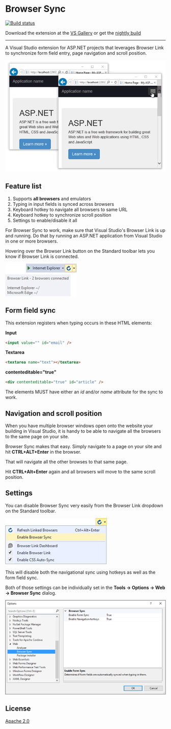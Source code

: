 # Browser Sync

[![Build status](https://ci.appveyor.com/api/projects/status/o508r208jkg13ob3?svg=true)](https://ci.appveyor.com/project/madskristensen/browsersync)

Download the extension at the
[VS Gallery](https://visualstudiogallery.msdn.microsoft.com/5741a548-5179-4a77-ad96-fca71535774d)
or get the
[nightly build](http://vsixgallery.com/extension/10d9b3af-1338-4c45-bc99-4ec38c3a11fb/)

------------------------------------------

A Visual Studio extension for ASP.NET projects that
leverages Browser Link to synchronize form field entry,
page navigation and scroll position.

![Browser Sync demo](art/animation.gif)

## Feature list

1. Supports **all browsers** and emulators
2. Typing in input fields is synced across browsers
3. Keyboard hotkey to navigate all browsers to same URL
4. Keyboard hotkey to synchronize scroll position
5. Settings to enable/disable it all

For Browser Sync to work, make sure that Visual Studio's
Browser Link is up and running. Do that by running an
ASP.NET application from Visual Studio in one or more
browsers.

Hovering over the Browser Link button on the Standard
toolbar lets you know if Browser Link is connected.

![Browser Link Tooltip](art/browser-link-tooltip.png)

## Form field sync
This extension registers when typing occurs in these
HTML elements:

**Input**
```html
<input value="" id="email" />
```

**Textarea**
```html
<textarea name="text"></textarea>
```

**contenteditable="true"**
```html
<div contenteditable="true" id="article" />
```

The elements MUST have either an _id_ and/or _name_
attribute for the sync to work.

## Navigation and scroll position
When you have multiple browser windows open onto the
website your building in Visual Studio, it is handy to
be able to navigate all the browsers to the same page on
your site.

Browser Sync makes that easy. Simply navigate to a page
on your site and hit **CTRL+ALT+Enter** in the browser.

That will navigate all the other browses to that same page.

Hit **CTRL+Alt+Enter** again and all browsers will move
to the same scroll position.

## Settings
You can disable Browser Sync very easily from the Browser
Link dropdown on the Standard toolbar.

![Browser Link Menu](art/browser-link-menu.png)

This will disable both the navigational sync using hotkeys
as well as the form field sync.

Both of those settings can be individually set in the
**Tools -> Options -> Web -> Browser Sync** dialog.

![Settings](art/settings.png)

## License

[Apache 2.0](LICENSE)